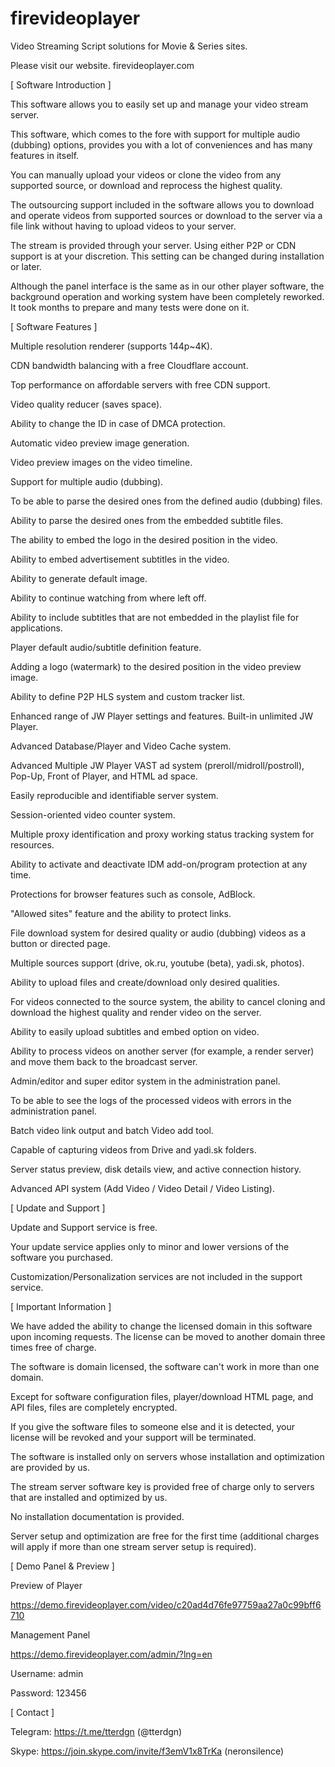 # firevideoplayer
Video Streaming Script solutions for Movie &amp; Series sites.

Please visit our website. firevideoplayer.com

 [ Software Introduction ]


This software allows you to easily set up and manage your video stream server.


This software, which comes to the fore with support for multiple audio (dubbing) options, provides you with a lot of conveniences and has many features in itself.


You can manually upload your videos or clone the video from any supported source, or download and reprocess the highest quality.


The outsourcing support included in the software allows you to download and operate videos from supported sources or download to the server via a file link without having to upload videos to your server.


The stream is provided through your server. Using either P2P or CDN support is at your discretion. This setting can be changed during installation or later.


Although the panel interface is the same as in our other player software, the background operation and working system have been completely reworked. It took months to prepare and many tests were done on it.


[ Software Features ]


Multiple resolution renderer (supports 144p~4K).

CDN bandwidth balancing with a free Cloudflare account.

Top performance on affordable servers with free CDN support.

Video quality reducer (saves space).

Ability to change the ID in case of DMCA protection.

Automatic video preview image generation.

Video preview images on the video timeline.

Support for multiple audio ​​(dubbing).

To be able to parse the desired ones from the defined audio (dubbing) files.

Ability to parse the desired ones from the embedded subtitle files.

The ability to embed the logo in the desired position in the video.

Ability to embed advertisement subtitles in the video.

Ability to generate default image.

Ability to continue watching from where left off.

Ability to include subtitles that are not embedded in the playlist file for applications.

Player default audio/subtitle definition feature.

Adding a logo (watermark) to the desired position in the video preview image.

Ability to define P2P HLS system and custom tracker list.

Enhanced range of JW Player settings and features. Built-in unlimited JW Player.

Advanced Database/Player and Video Cache system.

Advanced Multiple JW Player VAST ad system (preroll/midroll/postroll), Pop-Up, Front of Player, and HTML ad space.

Easily reproducible and identifiable server system.

Session-oriented video counter system.

Multiple proxy identification and proxy working status tracking system for resources.

Ability to activate and deactivate IDM add-on/program protection at any time.

Protections for browser features such as console, AdBlock.

"Allowed sites" feature and the ability to protect links.

File download system for desired quality or audio (dubbing) videos as a button or directed page.

Multiple sources support (drive, ok.ru, youtube (beta), yadi.sk, photos).

Ability to upload files and create/download only desired qualities.

For videos connected to the source system, the ability to cancel cloning and download the highest quality and render video on the server.

Ability to easily upload subtitles and embed option on video.

Ability to process videos on another server (for example, a render server) and move them back to the broadcast server.

Admin/editor and super editor system in the administration panel.

To be able to see the logs of the processed videos with errors in the administration panel.

Batch video link output and batch Video add tool.

Capable of capturing videos from Drive and yadi.sk folders.

Server status preview, disk details view, and active connection history.

Advanced API system (Add Video / Video Detail / Video Listing).


[ Update and Support ]


Update and Support service is free.

Your update service applies only to minor and lower versions of the software you purchased.

Customization/Personalization services are not included in the support service.


[ Important Information ]


We have added the ability to change the licensed domain in this software upon incoming requests. The license can be moved to another domain three times free of charge.

The software is domain licensed, the software can't work in more than one domain.

Except for software configuration files, player/download HTML page, and API files, files are completely encrypted.

If you give the software files to someone else and it is detected, your license will be revoked and your support will be terminated.

The software is installed only on servers whose installation and optimization are provided by us.

The stream server software key is provided free of charge only to servers that are installed and optimized by us.

No installation documentation is provided.

Server setup and optimization are free for the first time (additional charges will apply if more than one stream server setup is required).


[ Demo Panel & Preview ]


Preview of Player

https://demo.firevideoplayer.com/video/c20ad4d76fe97759aa27a0c99bff6710


Management Panel

https://demo.firevideoplayer.com/admin/?lng=en

Username: admin

Password: 123456


[ Contact ]


Telegram: https://t.me/tterdgn (@tterdgn)

Skype: https://join.skype.com/invite/f3emV1x8TrKa (neronsilence)
